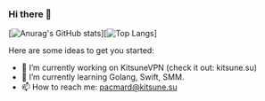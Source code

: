 ### Hi there 👋

[![Anurag's GitHub stats](https://github-readme-stats.vercel.app/api?username=pacmard)][![Top Langs](https://github-readme-stats.vercel.app/api/top-langs/?username=pacmard)]


Here are some ideas to get you started:

- 🔭 I’m currently working on KitsuneVPN (check it out: kitsune.su)
- 🌱 I’m currently learning Golang, Swift, SMM.
- 📫 How to reach me: pacmard@kitsune.su

